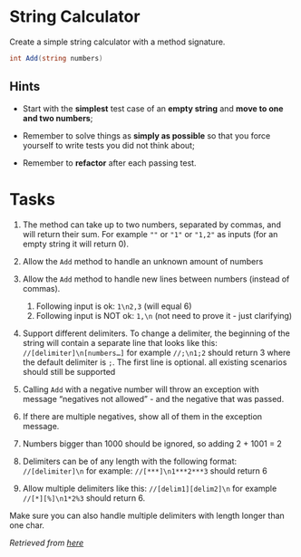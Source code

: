 # String Calculator

Create a simple string calculator with a method signature.

```c#
int Add(string numbers)
```

## Hints

- Start with the **simplest** test case of an **empty string** and **move to one and two numbers**;

- Remember to solve things as **simply as possible** so that you force yourself to write tests you did not think about;

- Remember to **refactor** after each passing test.

# Tasks

1. The method can take up to two numbers, separated by commas, and will return their sum. For example `""` or `"1"` or `"1,2"` as inputs (for an empty string it will return 0).

2. Allow the `Add` method to handle an unknown amount of numbers

3. Allow the `Add` method to handle new lines between numbers (instead of commas).
   1. Following input is ok: `1\n2,3` (will equal 6)
   2. Following input is NOT ok: `1,\n` (not need to prove it - just clarifying)

4. Support different delimiters. To change a delimiter, the beginning of the string will contain a separate line that looks like this: `//[delimiter]\n[numbers…]` for example `//;\n1;2` should return 3 where the default delimiter is `;`. The first line is optional. all existing scenarios should still be supported


5. Calling `Add` with a negative number will throw an exception with message “negatives not allowed” - and the negative that was passed.

6. If there are multiple negatives, show all of them in the exception message.

7. Numbers bigger than 1000 should be ignored, so adding 2 + 1001 = 2

8. Delimiters can be of any length with the following format: `//[delimiter]\n` for example: `//[***]\n1***2***3` should return 6

9. Allow multiple delimiters like this: `//[delim1][delim2]\n` for example `//[*][%]\n1*2%3` should return 6.

Make sure you can also handle multiple delimiters with length longer than one char.

_Retrieved from [here](https://osherove.com/tdd-kata-1/)_